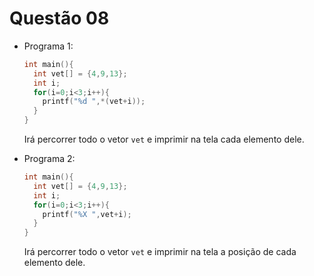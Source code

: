 # Questão 08

- Programa 1:

  ```c
  int main(){
    int vet[] = {4,9,13};
    int i;
    for(i=0;i<3;i++){
      printf("%d ",*(vet+i));
    }
  }
  ```

  Irá percorrer todo o vetor `vet` e imprimir na tela cada elemento dele.

- Programa 2:

  ```c
  int main(){
    int vet[] = {4,9,13};
    int i;
    for(i=0;i<3;i++){
      printf("%X ",vet+i);
    }
  }
  ```

  Irá percorrer todo o vetor `vet` e imprimir na tela a posição de cada elemento dele.